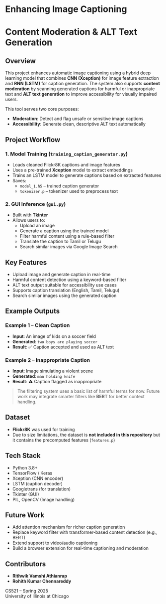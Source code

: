 # Enhancing Image Captioning  
# Content Moderation & ALT Text Generation  

## Overview  

This project enhances automatic image captioning using a hybrid deep learning model that combines **CNN (Xception)** for image feature extraction and **RNN (LSTM)** for caption generation. The system also supports **content moderation** by scanning generated captions for harmful or inappropriate text and **ALT text generation** to improve accessibility for visually impaired users.

This tool serves two core purposes:  
- **Moderation**: Detect and flag unsafe or sensitive image captions  
- **Accessibility**: Generate clean, descriptive ALT text automatically  

## Project Workflow  

### 1. Model Training (`training_caption_generator.py`)  
- Loads cleaned Flickr8K captions and image features  
- Uses a pre-trained **Xception** model to extract embeddings  
- Trains an LSTM model to generate captions based on extracted features  
- Saves:
  - `model_1.h5` – trained caption generator  
  - `tokenizer.p` – tokenizer used to preprocess text  

### 2. GUI Inference (`gui.py`)  
- Built with **Tkinter**  
- Allows users to:  
  - Upload an image  
  - Generate a caption using the trained model  
  - Filter harmful content using a rule-based filter  
  - Translate the caption to Tamil or Telugu  
  - Search similar images via Google Image Search  

## Key Features  

- Upload image and generate caption in real-time  
- Harmful content detection using a keyword-based filter  
- ALT text output suitable for accessibility use cases  
- Supports caption translation (English, Tamil, Telugu)  
- Search similar images using the generated caption  

## Example Outputs  

### Example 1 – Clean Caption  
- **Input**: An image of kids on a soccer field  
- **Generated**: `two boys are playing soccer`  
- **Result**: ✅ Caption accepted and used as ALT text  

### Example 2 – Inappropriate Caption  
- **Input**: Image simulating a violent scene  
- **Generated**: `man holding knife`  
- **Result**: ⚠️ Caption flagged as inappropriate  

> The filtering system uses a basic list of harmful terms for now. Future work may integrate smarter filters like **BERT** for better context handling.

## Dataset  

- **Flickr8K** was used for training  
- Due to size limitations, the dataset is **not included in this repository** but it contains the precomputed features (`features.p`)

## Tech Stack  

- Python 3.8+  
- TensorFlow / Keras  
- Xception (CNN encoder)  
- LSTM (caption decoder)  
- Googletrans (for translation)  
- Tkinter (GUI)  
- PIL, OpenCV (Image handling)  

## Future Work  

- Add attention mechanism for richer caption generation  
- Replace keyword filter with transformer-based content detection (e.g., BERT)  
- Extend support to video/audio captioning  
- Build a browser extension for real-time captioning and moderation  

## Contributors  

- **Rithwik Vamshi Athianrap**  
- **Rohith Kumar Chennareddy**  

CS521 – Spring 2025  
University of Illinois at Chicago  


